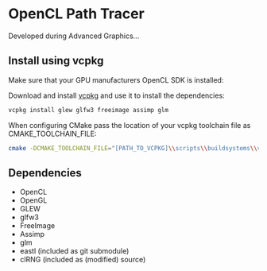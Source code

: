 # OpenCL Path Tracer

Developed during Advanced Graphics...

## Install using vcpkg
Make sure that your GPU manufacturers OpenCL SDK is installed:

[CUDA Toolkit (Nvidia)]: https://developer.nvidia.com/cuda-downloads



Download and install [vcpkg](https://github.com/Microsoft/vcpkg) and use it to install the dependencies:

```bash
vcpkg install glew glfw3 freeimage assimp glm
```


When configuring CMake pass the location of your vcpkg toolchain file as CMAKE_TOOLCHAIN_FILE:

```bash
cmake -DCMAKE_TOOLCHAIN_FILE="[PATH_TO_VCPKG]\\scripts\\buildsystems\\vcpkg.cmake" (...)
```

## Dependencies
- OpenCL
- OpenGL
- GLEW
- glfw3
- FreeImage
- Assimp
- glm
- eastl (included as git submodule)
- clRNG (included as (modified) source)